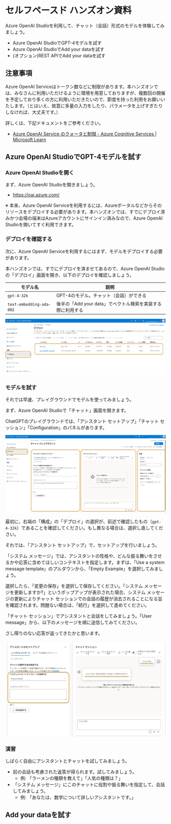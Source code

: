 # セルフペースド ハンズオン資料

Azure OpenAI Studioを利用して、チャット（会話）形式のモデルを体験してみましょう。

- Azure OpenAI StudioでGPT-4モデルを試す
- Azure OpenAI StudioでAdd your dataを試す
- (オプション)REST APIでAdd your dataを試す

## 注意事項

Azure OpenAI Serviceはトークン数などに制限があります。本ハンズオンでは、みなさんに利用いただけるように環境を用意しておりますが、複数回の開催を予定しており多くの方に利用いただきたいので、節度を持った利用をお願いいたします。（とはいえ、故意に多量の入力をしたり、パラメータを上げすぎたりしなければ、大丈夫です。）

詳しくは、下記ドキュメントをご参考ください。

- [Azure OpenAI Service のクォータと制限 - Azure Cognitive Services | Microsoft Learn](https://learn.microsoft.com/ja-jp/azure/cognitive-services/openai/quotas-limits)

## Azure OpenAI StudioでGPT-4モデルを試す

### Azure OpenAI Studioを開く

まず、Azure OpenAI Studioを開きましょう。

- https://oai.azure.com/

※ 本来、Azure OpenAI Serviceを利用するには、Azureポータルなどからそのリソースをデプロイする必要があります。本ハンズオンでは、すでにデプロイ済みかつ会場の端末はAzureアカウントにサインイン済みなので、Azure OpenAI Studioを開いてすぐ利用できます。

### デプロイを確認する

次に、Azure OpenAI Serviceを利用するにはまず、モデルをデプロイする必要があります。

本ハンズオンでは、すでにデプロイを済ませてあるので、Azure OpenAI Studioの「デプロイ」画面を開き、以下のデプロイを確認しましょう。

| モデル名 | 説明 |
|----|----|
| `gpt-4-32k` | GPT-4のモデル。チャット（会話）ができる |
| `text-embedding-ada-002` | 後半の「Add your data」でベクトル検索を実装する際に利用する |

![Azure OpenAI Studioでデプロイを確認する](./images/aoai-studio/deployment-001.png)

### モデルを試す

それでは早速、プレイグラウンドでモデルを使ってみましょう。

まず、Azure OpenAI Studioで「チャット」画面を開きます。

ChatGPTのプレイグラウンドでは、「アシスタント セットアップ」「チャット セッション」「Configuration」のパネルがあります。

![](./images/aoai-studio/chat-playground-panels.png)

最初に、右端の「構成」の「デプロイ」の選択が、前述で確認したもの（`gpt-4-32k`）であることを確認してください。もし異なる場合は、選択し直してください。

それでは、「アシスタント セットアップ」で、セットアップを行いましょう。

「システム メッセージ」では、アシスタントの性格や、どんな振る舞いをさせるかや応答に含めてほしいコンテキストを指定します。まずは、「Use a system message template」のプルダウンから、「Empty Example」を選択してみましょう。

選択したら、「変更の保存」を選択して保存してください。「システム メッセージを更新しますか?」というポップアップが表示された場合、システム メッセージの更新によりチャット セッションでの会話の履歴が消去されることになる旨を確認されます。問題ない場合は、「続行」を選択して進めてください。

「チャット セッション」でアシスタントと会話をしてみましょう。「User message」から、以下のメッセージを順に送信してみてください。

さし障りのない応答が返ってきたかと思います。

![さし障りのない応答が返ってくる](./images/aoai-studio/chat-playground-empty-system-message-conversation-001.png)

### 演習

しばらく自由にアシスタントとチャットを試してみましょう。

- 前の会話も考慮された返答が得られます。試してみましょう。
  - 例: 「ラーメンの種類を教えて」「人気の種類は？」
- 「システム メッセージ」にこのチャットに役割や振る舞いを指定して、会話してみましょう。
  - 例: 「あなたは、数学について詳しいアシスタントです。」

## Add your dataを試す